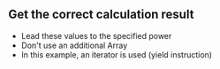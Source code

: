 ## Get the correct calculation result

* Lead these values to the specified power
* Don't use an additional Array
* In this example, an iterator is used (yield instruction)
